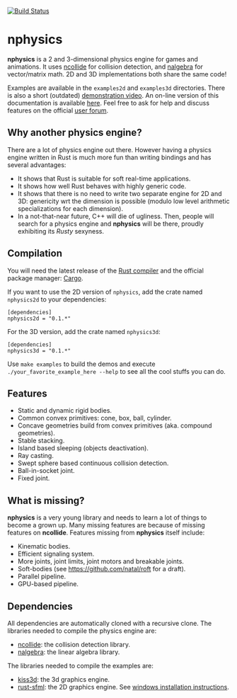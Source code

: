 [![Build Status](https://travis-ci.org/sebcrozet/nphysics.svg)](https://travis-ci.org/sebcrozet/nphysics)

nphysics
========
**nphysics** is a 2 and 3-dimensional physics engine for games and animations.
It uses [ncollide](http://ncollide.org) for collision detection, and
[nalgebra](http://nalgebra.org) for vector/matrix math. 2D and 3D
implementations both share the same code!


Examples are available in the `examples2d` and `examples3d` directories. There
is also a short (outdated) [demonstration video](http://youtu.be/CANjXZ5rocI).
An on-line version of this documentation is available
[here](http://nphysics.org). Feel free to ask for help and discuss features on
the official [user forum](http://users.nphysics.org).

## Why another physics engine?
There are a lot of physics engine out there.
However having a physics engine written in Rust is much more fun than
writing bindings and has several advantages:

- It shows that Rust is suitable for soft real-time applications.
- It shows how well Rust behaves with highly generic code.
- It shows that there is no need to write two separate engine for 2D and 3D:
  genericity wrt the dimension is possible (modulo low level arithmetic
  specializations for each dimension).
- In a not-that-near future, C++ will die of ugliness. Then, people will
  search for a physics engine and **nphysics** will be there, proudly
  exhibiting its _Rusty_ sexyness.

## Compilation
You will need the latest release of the [Rust compiler](http://www.rust-lang.org)
and the official package manager: [Cargo](https://github.com/rust-lang/cargo).

If you want to use the 2D version of `nphysics`, add the crate named
`nphysics2d` to your dependencies:

```ignore
[dependencies]
nphysics2d = "0.1.*"
```

For the 3D version, add the crate named `nphysics3d`:

```ignore
[dependencies]
nphysics3d = "0.1.*"
```

Use `make examples` to build the demos and execute `./your_favorite_example_here --help`
to see all the cool stuffs you can do.

## Features
- Static and dynamic rigid bodies.
- Common convex primitives: cone, box, ball, cylinder.
- Concave geometries build from convex primitives (aka. compound geometries).
- Stable stacking.
- Island based sleeping (objects deactivation).
- Ray casting.
- Swept sphere based continuous collision detection.
- Ball-in-socket joint.
- Fixed joint.

## What is missing?
**nphysics** is a very young library and needs to learn a lot of things to
become a grown up. Many missing features are because of missing features on
**ncollide**. Features missing from **nphysics** itself include:

- Kinematic bodies.
- Efficient signaling system.
- More joints, joint limits, joint motors and breakable joints.
- Soft-bodies (see https://github.com/natal/roft for a draft).
- Parallel pipeline.
- GPU-based pipeline.

## Dependencies
All dependencies are automatically cloned with a recursive clone.
The libraries needed to compile the physics engine are:

* [ncollide](http://ncollide.org): the collision detection library.
* [nalgebra](http://nalgebra.org): the linear algebra library.

The libraries needed to compile the examples are:

* [kiss3d](http://kiss3d.org): the 3d graphics engine.
* [rust-sfml](http://www.rust-sfml.org): the 2D graphics engine. See [windows installation instructions](https://github.com/jeremyletang/rust-sfml/wiki/How-to-use-rust-sfml-on-Windows).
